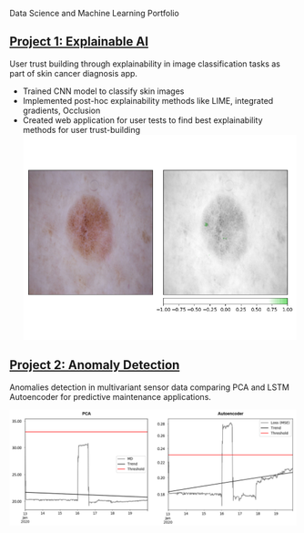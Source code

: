 Data Science and Machine Learning Portfolio

## [Project 1: Explainable AI]
User trust building through explainability in image classification tasks as part of skin cancer diagnosis app.
* Trained CNN model to classify skin images
* Implemented post-hoc explainability methods like LIME, integrated gradients, Occlusion
* Created web application for user tests to find best explainability methods for user trust-building
![Occlusion_positive_30](https://github.com/sophiefuu/Sophie_Portfolio/blob/main/image/Occlusion_positive_30.png)

## [Project 2: Anomaly Detection]
Anomalies detection in multivariant sensor data comparing PCA and LSTM Autoencoder for predictive maintenance applications.

![](https://github.com/sophiefuu/Sophie_Portfolio/blob/main/image/Test11.PNG)

[Project 1: Explainable AI]: https://github.com/sophiefuu/XAI
[Project 2: Anomaly Detection]: https://github.com/sophiefuu/AnomalyDetection

